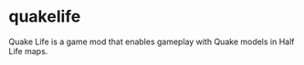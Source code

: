 quakelife
=========

Quake Life is a game mod that enables gameplay with Quake models in Half Life maps.
